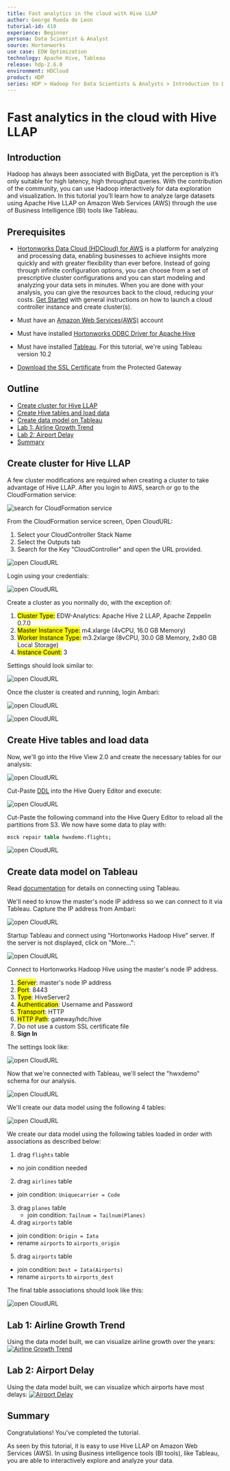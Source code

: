 ```yaml
---
title: Fast analytics in the cloud with Hive LLAP
author: George Rueda de Leon
tutorial-id: 410
experience: Beginner
persona: Data Scientist & Analyst
source: Hortonworks
use case: EDW Optimization
technology: Apache Hive, Tableau
release: hdp-2.6.0
environment: HDCloud
product: HDP
series: HDP > Hadoop for Data Scientists & Analysts > Introduction to Data Analysis with Hadoop
---
```


# Fast analytics in the cloud with Hive LLAP

## Introduction

Hadoop has always been associated with BigData, yet the perception is it’s only suitable for high latency, high throughput queries. With the contribution of the community, you can use Hadoop interactively for data exploration and visualization.  In this tutorial you’ll learn how to analyze large datasets using Apache Hive LLAP on Amazon Web Services (AWS) through the use of Business Intelligence (BI) tools like Tableau.

## Prerequisites

-   [Hortonworks Data Cloud (HDCloud) for AWS](https://hortonworks.com/products/cloud/aws/) is a platform for analyzing and processing data, enabling businesses to achieve insights more quickly and with greater flexibility than ever before. Instead of going through infinite configuration options, you can choose from a set of prescriptive cluster configurations and you can start modeling and analyzing your data sets in minutes. When you are done with your analysis, you can give the resources back to the cloud, reducing your costs. [Get Started](http://hortonworks.github.io/hdp-aws/) with general instructions on how to launch a cloud controller instance and create cluster(s).

-   Must have an [Amazon Web Services(AWS)](https://aws.amazon.com/) account
-   Must have installed [Hortonworks ODBC Driver for Apache Hive](http://hortonworks.com/downloads/#addons)
-   Must have installed [Tableau](https://www.tableau.com/). For this tutorial, we're using Tableau version 10.2
-   [Download the SSL Certificate](http://docs.hortonworks.com/HDPDocuments/HDCloudAWS/HDCloudAWS-1.14.1/bk_hdcloud-aws/content/hive-jdbc/index.html#download-ssl-certificate) from the Protected Gateway

## Outline

-   [Create cluster for Hive LLAP](#create-cluster-for-hive-llap)
-   [Create Hive tables and load data](#create-hive-tables-and-load-data)
-   [Create data model on Tableau](#create-data-model-on-tableau)
-   [Lab 1: Airline Growth Trend](#lab-1-airline-growth-trend)
-   [Lab 2: Airport Delay](#lab-2-airport-delay)
-   [Summary](#summary)

## Create cluster for Hive LLAP

A few cluster modifications are required when creating a cluster to take advantage of Hive LLAP. After you login to AWS, search or go to the CloudFormation service:

![search for CloudFormation service](assets/cluster1.png)

From the CloudFormation service screen, Open CloudURL:
1. Select your CloudController Stack Name
2. Select the Outputs tab
3. Search for the Key "CloudController" and open the URL provided.

![open CloudURL](assets/cluster2.png)

Login using your credentials:

![open CloudURL](assets/cluster3.png)

Create a cluster as you normally do, with the exception of:
1. <mark>Cluster Type:</mark> EDW-Analytics: Apache Hive 2 LLAP, Apache Zeppelin 0.7.0
2. <mark>Master Instance Type:</mark> m4.xlarge (4vCPU, 16.0 GB Memory)
3. <mark>Worker Instance Type:</mark> m3.2xlarge (8vCPU, 30.0 GB Memory, 2x80 GB Local Storage)
4. <mark>Instance Count:</mark> 3

Settings should look similar to:

![open CloudURL](assets/cluster4.png)

Once the cluster is created and running, login Ambari:

![open CloudURL](assets/cluster5.png)

![open CloudURL](assets/cluster6.png)

## Create Hive tables and load data
Now, we'll go into the Hive View 2.0 and create the necessary tables for our analysis:

![open CloudURL](assets/hiveview1.png)

Cut-Paste [DDL](assets/hiveview-ddl.sql) into the Hive Query Editor and execute:

![open CloudURL](assets/hiveview2.png)

Cut-Paste the following command into the Hive Query Editor to reload all the partitions from S3. We now have some data to play with:

```sql
msck repair table hwxdemo.flights;
```

![open CloudURL](assets/hiveview3.png)

## Create data model on Tableau

Read [documentation](http://docs.hortonworks.com/HDPDocuments/HDCloudAWS/HDCloudAWS-1.14.1/bk_hdcloud-aws/content/hive-jdbc/index.html#example-tableau) for details on connecting using Tableau.

We'll need to know the master's node IP address so we can connect to it via Tableau. Capture the IP address from Ambari:

![open CloudURL](assets/tableau-ip.png)

Startup Tableau and connect using "Hortonworks Hadoop Hive" server. If the server is not displayed, click on "More...":

![open CloudURL](assets/tableau1.png)

Connect to Hortonworks Hadoop Hive using the master's node IP address.
1. <mark>Server</mark>: master's node IP address
2. <mark>Port</mark>: 8443
3. <mark>Type</mark>: HiveServer2
4. <mark>Authentication</mark>: Username and Password
3. <mark>Transport</mark>: HTTP
3. <mark>HTTP Path</mark>: gateway/hdc/hive
4. Do not use a custom SSL certificate file
5. **Sign In**

The settings look like:

![open CloudURL](assets/tableau2.png)

Now that we're connected with Tableau, we'll select the "hwxdemo" schema for our analysis.

![open CloudURL](assets/tableau3.png)

We'll create our data model using the following 4 tables:

![open CloudURL](assets/tableau4.png)

We create our data model using the following tables loaded in order with associations as described below:

1.  drag `flights` table
   -  no join condition needed
2.  drag `airlines` table
   - join condition: `Uniquecarrier = Code`
3. drag `planes` table
   - join condition: `Tailnum = Tailnum(Planes)`
4.  drag `airports` table
   - join condition: `Origin = Iata`
   - rename `airports` to `airports_origin`
5.  drag `airports` table
   - join condition: `Dest = Iata(Airports)`
   - rename `airports` to `airports_dest`

The final table associations should look like this:

![open CloudURL](assets/tableau5.png)

## Lab 1: Airline Growth Trend

Using the data model built, we can visualize airline growth over the years:
[![Airline Growth Trend](assets/airline-growth.png)](https://www.youtube.com/embed/6ED4I2KME0w?start=847&end=984)

## Lab 2: Airport Delay

Using the data model built, we can visualize which airports have most delays:
[![Airport Delay](assets/airport-delay.png)](https://www.youtube.com/embed/6ED4I2KME0w?start=994&end=1373)

## Summary

Congratulations! You've completed the tutorial.

As seen by this tutorial, it is easy to use Hive LLAP on Amazon Web Services (AWS). In using Business intelligence tools (BI tools), like Tableau, you are able to interactively explore and analyze your data.
